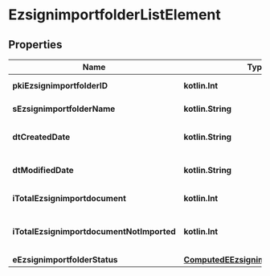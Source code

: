 
# EzsignimportfolderListElement

## Properties
| Name | Type | Description | Notes |
| ------------ | ------------- | ------------- | ------------- |
| **pkiEzsignimportfolderID** | **kotlin.Int** | The unique ID of the Ezsignimportfolder |  |
| **sEzsignimportfolderName** | **kotlin.String** | The name of the Ezsignimportfolder |  |
| **dtCreatedDate** | **kotlin.String** | The date and time at which the object was created |  [optional] |
| **dtModifiedDate** | **kotlin.String** | The date and time at which the object was last modified |  [optional] |
| **iTotalEzsignimportdocument** | **kotlin.Int** | The count of Ezsignimportdocument. |  [optional] |
| **iTotalEzsignimportdocumentNotImported** | **kotlin.Int** | The count of Ezsignimportdocument not imported in an Ezsignfolder. |  [optional] |
| **eEzsignimportfolderStatus** | [**ComputedEEzsignimportfolderStatus**](ComputedEEzsignimportfolderStatus.md) |  |  [optional] |



